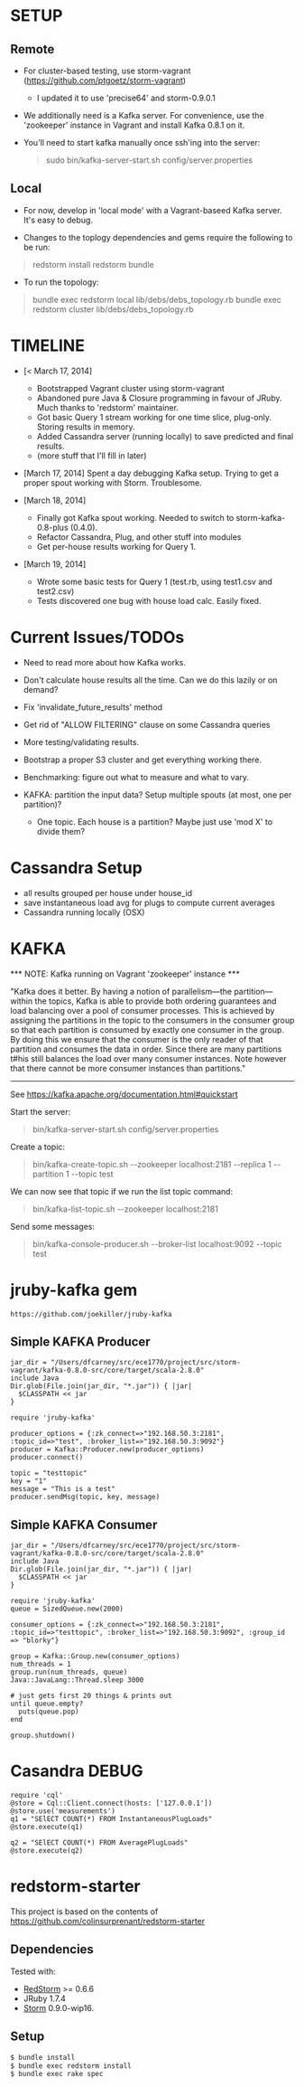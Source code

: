 # SETUP

## Remote

- For cluster-based testing, use storm-vagrant (https://github.com/ptgoetz/storm-vagrant)
  - I updated it to use 'precise64' and storm-0.9.0.1

- We additionally need is a Kafka server. For convenience, use the 'zookeeper' 
  instance in Vagrant and install Kafka 0.8.1 on it.

- You'll need to start kafka manually once ssh'ing into the server:
  > sudo bin/kafka-server-start.sh config/server.properties

## Local

- For now, develop in 'local mode' with a Vagrant-baseed Kafka server. It's easy to debug.

- Changes to the toplogy dependencies and gems require the following to be run:
 > redstorm install
 > redstorm bundle

- To run the topology:
 > bundle exec redstorm local lib/debs/debs_topology.rb
 > bundle exec redstorm cluster lib/debs/debs_topology.rb


# TIMELINE

- [< March 17, 2014]
  - Bootstrapped Vagrant cluster using storm-vagrant
  - Abandoned pure Java & Closure programming in favour of JRuby. Much thanks to 'redstorm' maintainer.
  - Got basic Query 1 stream working for one time slice, plug-only. Storing results in memory.
  - Added Cassandra server (running locally) to save predicted and final results.
  - (more stuff that I'll fill in later)

- [March 17, 2014] Spent a day debugging Kafka setup. Trying to get a proper spout working with Storm. Troublesome.

- [March 18, 2014]
  - Finally got Kafka spout working. Needed to switch to storm-kafka-0.8-plus (0.4.0).
  - Refactor Cassandra, Plug, and other stuff into modules
  - Get per-house results working for Query 1.

- [March 19, 2014]
  - Wrote some basic tests for Query 1 (test.rb, using test1.csv and test2.csv)
  - Tests discovered one bug with house load calc. Easily fixed.


# Current Issues/TODOs

- Need to read more about how Kafka works.
- Don't calculate house results all the time. Can we do this lazily or on demand?
- Fix 'invalidate_future_results' method
- Get rid of "ALLOW FILTERING" clause on some Cassandra queries
- More testing/validating results.

- Bootstrap a proper S3 cluster and get everything working there.
- Benchmarking: figure out what to measure and what to vary.

- KAFKA: partition the input data? Setup multiple spouts (at most, one per partition)?
  - One topic. Each house is a partition? Maybe just use 'mod X' to divide them?

# Cassandra Setup

- all results grouped per house under house_id
- save instantaneous load avg for plugs to compute current averages
- Cassandra running locally (OSX)

# KAFKA

*** NOTE: Kafka running on Vagrant 'zookeeper' instance ***

"Kafka does it better. By having a notion of parallelism—the partition—within the topics, Kafka is able to provide both ordering guarantees and load balancing over a pool of consumer processes. This is achieved by assigning the partitions in the topic to the consumers in the consumer group so that each partition is consumed by exactly one consumer in the group. By doing this we ensure that the consumer is the only reader of that partition and consumes the data in order. Since there are many partitions t#his still balances the load over many consumer instances. Note however that there cannot be more consumer instances than partitions."

---

See https://kafka.apache.org/documentation.html#quickstart

Start the server:
  > bin/kafka-server-start.sh config/server.properties

Create a topic:
  > bin/kafka-create-topic.sh --zookeeper localhost:2181 --replica 1 --partition 1 --topic test

We can now see that topic if we run the list topic command:
  > bin/kafka-list-topic.sh --zookeeper localhost:2181

Send some messages:
  > bin/kafka-console-producer.sh --broker-list localhost:9092 --topic test

# jruby-kafka gem

    https://github.com/joekiller/jruby-kafka

## Simple KAFKA Producer

    jar_dir = "/Users/dfcarney/src/ece1770/project/src/storm-vagrant/kafka-0.8.0-src/core/target/scala-2.8.0"
    include Java
    Dir.glob(File.join(jar_dir, "*.jar")) { |jar|
      $CLASSPATH << jar
    }

    require 'jruby-kafka'

    producer_options = {:zk_connect=>"192.168.50.3:2181", :topic_id=>"test", :broker_list=>"192.168.50.3:9092"} 
    producer = Kafka::Producer.new(producer_options)
    producer.connect()

    topic = "testtopic"
    key = "1"
    message = "This is a test"
    producer.sendMsg(topic, key, message)

## Simple KAFKA Consumer

    jar_dir = "/Users/dfcarney/src/ece1770/project/src/storm-vagrant/kafka-0.8.0-src/core/target/scala-2.8.0"
    include Java
    Dir.glob(File.join(jar_dir, "*.jar")) { |jar|
      $CLASSPATH << jar
    }

    require 'jruby-kafka'
    queue = SizedQueue.new(2000)

    consumer_options = {:zk_connect=>"192.168.50.3:2181", :topic_id=>"testtopic", :broker_list=>"192.168.50.3:9092", :group_id => "blorky"} 

    group = Kafka::Group.new(consumer_options)
    num_threads = 1
    group.run(num_threads, queue)
    Java::JavaLang::Thread.sleep 3000

    # just gets first 20 things & prints out
    until queue.empty?
      puts(queue.pop)
    end

    group.shutdown()

# Casandra DEBUG

    require 'cql'
    @store = Cql::Client.connect(hosts: ['127.0.0.1'])
    @store.use('measurements')
    q1 = "SElECT COUNT(*) FROM InstantaneousPlugLoads"
    @store.execute(q1)

    q2 = "SElECT COUNT(*) FROM AveragePlugLoads"
    @store.execute(q2)

# redstorm-starter

This project is based on the contents of https://github.com/colinsurprenant/redstorm-starter

## Dependencies

Tested with:
- [RedStorm](https://github.com/colinsurprenant/redstorm) >= 0.6.6
- JRuby 1.7.4
- [Storm](https://github.com/nathanmarz/storm/) 0.9.0-wip16.

## Setup

```sh
$ bundle install
$ bundle exec redstorm install
$ bundle exec rake spec
```
